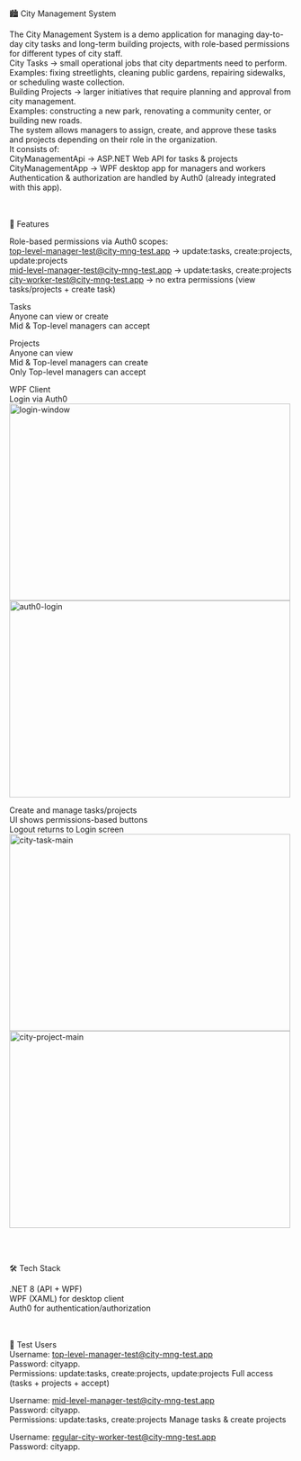 🏙 City Management System</br>

The City Management System is a demo application for managing day-to-day city tasks and long-term building projects, with role-based permissions for different types of city staff.</br>
City Tasks → small operational jobs that city departments need to perform.</br>
Examples: fixing streetlights, cleaning public gardens, repairing sidewalks, or scheduling waste collection.</br>
Building Projects → larger initiatives that require planning and approval from city management.</br>
Examples: constructing a new park, renovating a community center, or building new roads.</br>
The system allows managers to assign, create, and approve these tasks and projects depending on their role in the organization.</br>
It consists of:</br>
CityManagementApi → ASP.NET Web API for tasks & projects</br>
CityManagementApp → WPF desktop app for managers and workers</br>
Authentication & authorization are handled by Auth0 (already integrated with this app).</br></br></br>

🚀 Features</br>

Role-based permissions via Auth0 scopes:</br>
top-level-manager-test@city-mng-test.app → update:tasks, create:projects, update:projects</br>
mid-level-manager-test@city-mng-test.app → update:tasks, create:projects</br>
city-worker-test@city-mng-test.app → no extra permissions (view tasks/projects + create task)</br>

Tasks</br>
Anyone can view or create</br>
Mid & Top-level managers can accept</br>

Projects</br>
Anyone can view</br>
Mid & Top-level managers can create</br>
Only Top-level managers can accept</br>

WPF Client</br>
Login via Auth0</br>
<img width="500" height="350" alt="login-window" src="https://github.com/user-attachments/assets/ca74a749-67d0-4301-9e80-5520fce69a60" /></br>
<img width="500" height="350" alt="auth0-login" src="https://github.com/user-attachments/assets/913e05a8-747f-4902-add9-706c6ea8a523" /></br>

Create and manage tasks/projects</br>
UI shows permissions-based buttons</br>
Logout returns to Login screen
</br>
<img width="500" height="350" alt="city-task-main" src="https://github.com/user-attachments/assets/cc1cc47b-f461-4dc0-85fe-7deac2e05ba9" />
<img width="500" height="350" alt="city-project-main" src="https://github.com/user-attachments/assets/a71a7c02-b230-42f0-ae28-192456144052" />


</br></br>

🛠 Tech Stack</br>

.NET 8 (API + WPF)</br>
WPF (XAML) for desktop client</br>
Auth0 for authentication/authorization
</br></br></br>

👤 Test Users</br>
Username: top-level-manager-test@city-mng-test.app</br>
Password: cityapp.</br> 
Permissions:	update:tasks, create:projects, update:projects	Full access (tasks + projects + accept)</br>

Username: mid-level-manager-test@city-mng-test.app</br>
Password: cityapp.</br> 
Permissions:	update:tasks, create:projects	Manage tasks & create projects</br>

Username: regular-city-worker-test@city-mng-test.app</br> 
Password: cityapp.</br>

